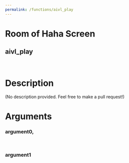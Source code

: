 ```yaml
---
permalink: /functions/aivl_play
---
```

# Room of Haha Screen  
## aivl_play  
&nbsp;  
# Description  
(No description provided. Feel free to make a pull request!) 
&nbsp;  
# Arguments
### argument0, 

&nbsp;  
### argument1

&nbsp;  


